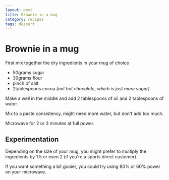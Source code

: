```yaml
---
layout: post
title: Brownie in a mug
category: recipes
tags: dessert
---
```


# Brownie in a mug

First mix together the dry ingredients in your mug of choice
- 50grams sugar
- 30grams flour
- pinch of salt
- 2tablespoons cocoa _(not hot chocolate, which is just more sugar)_

Make a well in the middle and add 2 tablespoons of oil and 2 tablespoons of water.

Mix to a paste consistency, might need more water, but don't add too much.

Microwave for 2 or 3 minutes at full power.

## Experimentation

Depending on the size of your mug, you might prefer to multiply the ingredients by 1.5 or even 2 (if you're a sports direct customer).

If you want something a bit gooier, you could try using 80% or 60% power on your microwave.
